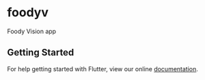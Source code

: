 # foodyv

Foody Vision app

## Getting Started

For help getting started with Flutter, view our online
[documentation](https://flutter.io/).
